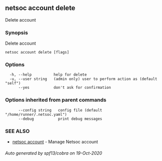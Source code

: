 ## netsoc account delete

Delete account

### Synopsis

Delete account

```
netsoc account delete [flags]
```

### Options

```
  -h, --help          help for delete
  -u, --user string   (admin only) user to perform action as (default "self")
      --yes           don't ask for confirmation
```

### Options inherited from parent commands

```
      --config string   config file (default "/home/runner/.netsoc.yaml")
      --debug           print debug messages
```

### SEE ALSO

* [netsoc account](netsoc_account.md)	 - Manage Netsoc account

###### Auto generated by spf13/cobra on 19-Oct-2020
